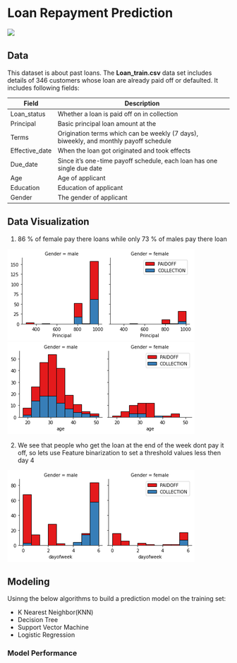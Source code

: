 # Loan Repayment Prediction

<img src="https://s3.ap-south-1.amazonaws.com/img1.creditmantri.com/community/article/top-7-home-loan-repayment-options-available-to-homeowners.jpg">

## Data
This dataset is about past loans. The **Loan_train.csv** data set includes details of 346 customers whose loan are already paid off or defaulted. It includes following fields:

| Field          | Description                                                                           |
| -------------- | ------------------------------------------------------------------------------------- |
| Loan_status    | Whether a loan is paid off on in collection                                           |
| Principal      | Basic principal loan amount at the                                                    |
| Terms          | Origination terms which can be weekly (7 days), biweekly, and monthly payoff schedule |
| Effective_date | When the loan got originated and took effects                                         |
| Due_date       | Since it’s one-time payoff schedule, each loan has one single due date                |
| Age            | Age of applicant                                                                      |
| Education      | Education of applicant                                                                |
| Gender         | The gender of applicant                                                               |

## Data Visualization

1. 86 % of female pay there loans while only 73 % of males pay there loan
<img src="images/sex_principal.png">

<img src="images/sex_age.png">

2. We see that people who get the loan at the end of the week dont pay it off, so lets use Feature binarization to set a threshold values less then day 4
<img src="images/sex_day.png">

## Modeling
Usinng the below algorithms to build a prediction model on the training set:
- K Nearest Neighbor(KNN)
- Decision Tree
- Support Vector Machine
- Logistic Regression

### Model Performance
